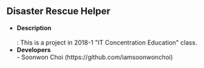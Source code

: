 <h2><b>Disaster Rescue Helper</b></h1>
<ul>
  <li><b>Description</b></li>
  <br>: This is a project in 2018-1 "IT Concentration Education" class.
  <li><b>Developers</b></li>
  - Soonwon Choi (https://github.com/iamsoonwonchoi)
</ul>
